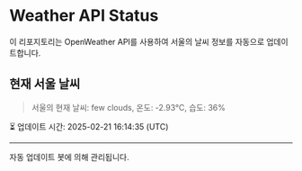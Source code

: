 
# Weather API Status

이 리포지토리는 OpenWeather API를 사용하여 서울의 날씨 정보를 자동으로 업데이트합니다.

## 현재 서울 날씨
> 서울의 현재 날씨: few clouds, 온도: -2.93°C, 습도: 36%

⏳ 업데이트 시간: 2025-02-21 16:14:35 (UTC)

---
자동 업데이트 봇에 의해 관리됩니다.
